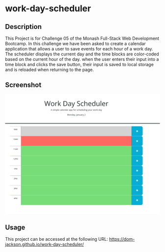 # work-day-scheduler

## Description

This Project is for Challenge 05 of the Monash Full-Stack Web Development Bootcamp. In this challenge we have been asked to create a calendar application that allows a user to save events for each hour of a work day. The scheduler displays the current day and the time blocks are color-coded based on the current hour of the day. when the user enters their input into a time block and clicks the save button, their input is saved to local storage and is reloaded when returning to the page.

## Screenshot
<img src=".\Assets\images\work-day-scheduler-screenshot.png">

## Usage

This project can be accessed at the following URL:
https://dom-jackson.github.io/work-day-scheduler/